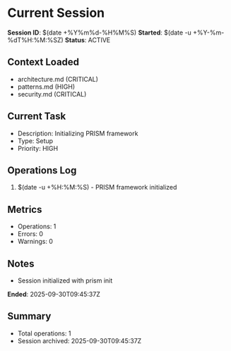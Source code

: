 # Current Session
**Session ID**: $(date +%Y%m%d-%H%M%S)
**Started**: $(date -u +%Y-%m-%dT%H:%M:%SZ)
**Status**: ACTIVE

## Context Loaded
- architecture.md (CRITICAL)
- patterns.md (HIGH)
- security.md (CRITICAL)

## Current Task
- Description: Initializing PRISM framework
- Type: Setup
- Priority: HIGH

## Operations Log
1. $(date -u +%H:%M:%S) - PRISM framework initialized

## Metrics
- Operations: 1
- Errors: 0
- Warnings: 0

## Notes
- Session initialized with prism init

**Ended**: 2025-09-30T09:45:37Z

## Summary
- Total operations: 1
- Session archived: 2025-09-30T09:45:37Z
